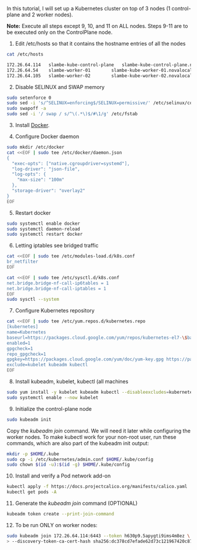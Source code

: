In this tutorial, I will set up a Kubernetes cluster on top of 3 nodes (1 control-plane and 2 worker nodes).

**Note:** Execute all steps except 9, 10, and 11 on ALL nodes. Steps 9-11 are to be executed only on the ControlPlane node.

1. Edit /etc/hosts so that it contains the hostname entries of all the nodes
```bash
cat /etc/hosts

172.26.64.114	slambe-kube-control-plane	slambe-kube-control-plane.novalocal	server-node	snode
172.26.64.54	slambe-worker-01		slambe-kube-worker-01.novalocal		worker-node-1	w1
172.26.64.105	slambe-worker-02		slambe-kube-worker-02.novalocal		worker-node-2	w2
```

2. Disable SELINUX and SWAP memory
```bash
sudo setenforce 0
sudo sed -i 's/^SELINUX=enforcing$/SELINUX=permissive/' /etc/selinux/config
sudo swapoff -a
sudo sed -i '/ swap / s/^\(.*\)$/#\1/g' /etc/fstab
```

3. Install [Docker](https://gitlab.com/saurabhlambe/scripts/-/blob/master/install_docker_centos.sh).

4. Configure Docker daemon
```bash
sudo mkdir /etc/docker
cat <<EOF | sudo tee /etc/docker/daemon.json
{
  "exec-opts": ["native.cgroupdriver=systemd"],
  "log-driver": "json-file",
  "log-opts": {
    "max-size": "100m"
  },
  "storage-driver": "overlay2"
}
EOF
```

5. Restart docker
```bash
sudo systemctl enable docker
sudo systemctl daemon-reload
sudo systemctl restart docker
```

6. Letting iptables see bridged traffic
```bash
cat <<EOF | sudo tee /etc/modules-load.d/k8s.conf
br_netfilter
EOF

cat <<EOF | sudo tee /etc/sysctl.d/k8s.conf
net.bridge.bridge-nf-call-ip6tables = 1
net.bridge.bridge-nf-call-iptables = 1
EOF
sudo sysctl --system
```

7. Configure Kubernetes repository
```bash
cat <<EOF | sudo tee /etc/yum.repos.d/kubernetes.repo
[kubernetes]
name=Kubernetes
baseurl=https://packages.cloud.google.com/yum/repos/kubernetes-el7-\$basearch
enabled=1
gpgcheck=1
repo_gpgcheck=1
gpgkey=https://packages.cloud.google.com/yum/doc/yum-key.gpg https://packages.cloud.google.com/yum/doc/rpm-package-key.gpg
exclude=kubelet kubeadm kubectl
EOF
```

8. Install kubeadm, kubelet, kubectl (all machines
```bash
sudo yum install -y kubelet kubeadm kubectl --disableexcludes=kubernetes
sudo systemctl enable --now kubelet
```

9. Initialize the control-plane node
```bash
sudo kubeadm init
```
Copy the _kubeadm join_ command. We will need it later while configuring the worker nodes.
To make kubectl work for your non-root user, run these commands, which are also part of the kubeadm init output:
```bash
mkdir -p $HOME/.kube
sudo cp -i /etc/kubernetes/admin.conf $HOME/.kube/config
sudo chown $(id -u):$(id -g) $HOME/.kube/config
```

10. Install and verify a Pod network add-on
```bash
kubectl apply -f https://docs.projectcalico.org/manifests/calico.yaml
kubectl get pods -A
```

11. Generate the _kubeadm join_ command (OPTIONAL)
```bash
kubeadm token create --print-join-command
```

12. To be run ONLY on worker nodes:
```bash
sudo kubeadm join 172.26.64.114:6443 --token h630p9.5apygti9ims4m8ez \
> --discovery-token-ca-cert-hash sha256:dc378cd7efade62d73c121967420c87c8da705899ad4b02b773cdb50f6ddb724
```
